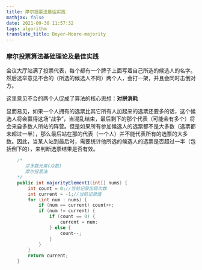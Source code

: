```yaml
---
title: 摩尔投票法最佳实践
mathjax: false
date: 2021-09-30 11:57:32
tags: algorithm
translate_title: Boyer–Moore-majority
---
```


### 摩尔投票算法基础理论及最佳实践



会议大厅站满了投票代表，每个都有一个牌子上面写着自己所选的候选人的名字。然后选举意见不合的（所选的候选人不同）两个人，会打一架，并且会同时击倒对方。

这里意见不合的两个人促成了算法的核心思想：**对拼消耗**

显而易见，如果一个人拥有的选票比其它所有人加起来的选票还要多的话，这个候选人将会赢得这场“战争”，当混乱结束，最后剩下的那个代表（可能会有多个）将会来自多数人所站的阵营。但是如果所有参加候选人的选票都不是大多数（选票都未超过一半），那么最后站在那的代表（一个人）并不能代表所有的选票的大多数。因此，当某人站到最后时，需要统计他所选的候选人的选票是否超过一半（包括倒下的），来判断选票结果是否有效。

```java
	/*
	   求多数元素(众数)
       摩尔投票法
    */
    public int majorityElement1(int[] nums) {
        int count = 0;//当前记录出现次数
        int current = -1;//当前记录值
        for (int num : nums) {
            if (num == current) count++;
            if (num != current) {
                if (count == 0) {
                    current = num;
                } else {
                    count--;
                }
            }
        }
        return current;
    }
```


